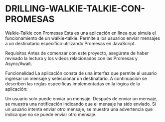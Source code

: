 # DRILLING-WALKIE-TALKIE-CON-PROMESAS

Walkie-Talkie con Promesas
Esta es una aplicación en línea que simula el funcionamiento de un walkie-talkie. Permite a los usuarios enviar mensajes a un destinatario específico utilizando Promesas en JavaScript.

Requisitos
Antes de comenzar con este proyecto, asegúrate de haber revisado la lectura y los videos relacionados con las Promesas y Async/Await.

Funcionalidad
La aplicación consta de una interfaz que permite al usuario ingresar un mensaje y seleccionar un destinatario. A continuación se describen las reglas específicas implementadas en la lógica de la aplicación:

Un usuario solo puede enviar un mensaje.
Después de enviar un mensaje, se muestra una notificación indicando que el mensaje ha sido enviado.
Si un usuario intenta enviar otro mensaje, se muestra una advertencia que indica que no se puede enviar otro mensaje.
